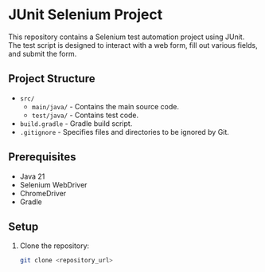 # JUnit Selenium Project

This repository contains a Selenium test automation project using JUnit. The test script is designed to interact with a web form, fill out various fields, and submit the form.

## Project Structure

- `src/`
  - `main/java/` - Contains the main source code.
  - `test/java/` - Contains test code.
- `build.gradle` - Gradle build script.
- `.gitignore` - Specifies files and directories to be ignored by Git.

## Prerequisites

- Java 21
- Selenium WebDriver
- ChromeDriver
- Gradle

## Setup

1. Clone the repository:
   ```sh
   git clone <repository_url>
